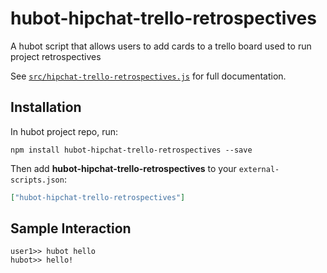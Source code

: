 # hubot-hipchat-trello-retrospectives

A hubot script that allows users to add cards to a trello board used to run project retrospectives

See [`src/hipchat-trello-retrospectives.js`](src/hipchat-trello-retrospectives.js) for full documentation.

## Installation

In hubot project repo, run:

`npm install hubot-hipchat-trello-retrospectives --save`

Then add **hubot-hipchat-trello-retrospectives** to your `external-scripts.json`:

```json
["hubot-hipchat-trello-retrospectives"]
```

## Sample Interaction

```
user1>> hubot hello
hubot>> hello!
```
